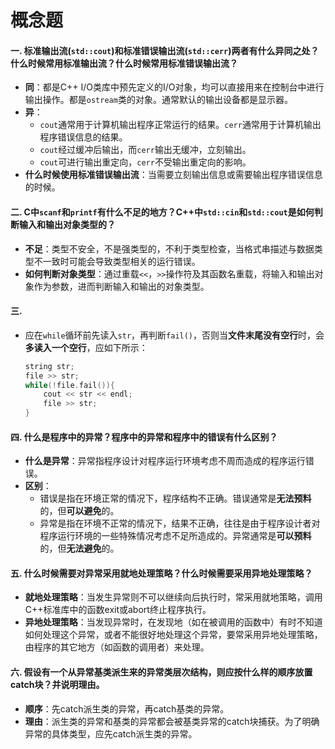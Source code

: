 # 概念题

#### 一. 标准输出流(`std::cout`)和标准错误输出流(`std::cerr`)两者有什么异同之处？什么时候常用标准输出流？什么时候常用标准错误输出流？

* **同**：都是C++ I/O类库中预先定义的I/O对象，均可以直接用来在控制台中进行输出操作。都是`ostream`类的对象。通常默认的输出设备都是显示器。
* **异**：
    * `cout`通常用于计算机输出程序正常运行的结果。`cerr`通常用于计算机输出程序错误信息的结果。
    * `cout`经过缓冲后输出，而`cerr`输出无缓冲，立刻输出。
    * `cout`可进行输出重定向，`cerr`不受输出重定向的影响。
* **什么时候使用标准错误输出流**：当需要立刻输出信息或需要输出程序错误信息的时候。



#### 二. C中`scanf`和`printf`有什么不足的地方？C++中`std::cin`和`std::cout`是如何判断输入和输出对象类型的？

* **不足**：类型不安全，不是强类型的，不利于类型检查，当格式串描述与数据类型不一致时可能会导致类型相关的运行错误。
* **如何判断对象类型**：通过重载`<<`，`>>`操作符及其函数名重载，将输入和输出对象作为参数，进而判断输入和输出的对象类型。



#### 三. 

* 应在`while`循环前先读入`str`，再判断`fail()`，否则当**文件末尾没有空行**时，会**多读入一个空行**，应如下所示：

    ```cpp
    string str;
    file >> str;
    while(!file.fail()){
        cout << str << endl;
        file >> str;
    } 
    ```

    

#### 四. 什么是程序中的异常？程序中的异常和程序中的错误有什么区别？

* **什么是异常**：异常指程序设计对程序运行环境考虑不周而造成的程序运行错误。
* **区别**：
    * 错误是指在环境正常的情况下，程序结构不正确。错误通常是**无法预料**的，但**可以避免**的。
    * 异常是指在环境不正常的情况下，结果不正确，往往是由于程序设计者对程序运行环境的一些特殊情况考虑不足所造成的。异常通常是**可以预料**的，但**无法避免**的。



#### 五. 什么时候需要对异常采用就地处理策略？什么时候需要采用异地处理策略？

* **就地处理策略**：当发生异常则不可以继续向后执行时，常采用就地策略，调用C++标准库中的函数exit或abort终止程序执行。
* **异地处理策略**：当发现异常时，在发现地（如在被调用的函数中）有时不知道如何处理这个异常，或者不能很好地处理这个异常，要常采用异地处理策略，由程序的其它地方（如函数的调用者）来处理。



#### 六. 假设有一个从异常基类派生来的异常类层次结构，则应按什么样的顺序放置catch块？并说明理由。

* **顺序**：先catch派生类的异常，再catch基类的异常。
* **理由**：派生类的异常和基类的异常都会被基类异常的catch块捕获。为了明确异常的具体类型，应先catch派生类的异常。